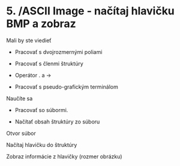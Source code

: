 # 5\. /ASCII Image - načítaj hlavičku BMP a zobraz

Mali by ste viedieť

  - Pracovať s dvojrozmernými poliami

  - Pracovať s členmi štruktúry

  - Operátor . a →

  - Pracovať s pseudo-grafickým terminálom

<div class="note">

<div class="title">

Naučíte sa

</div>

  - Pracovať so súbormi.

  - Načítať obsah štruktúry zo súboru

</div>

Otvor súbor

Načítaj hlavičku do štruktúry

Zobraz informácie z hlavičky (rozmer obrázku)

